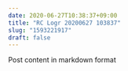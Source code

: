 ```yaml
---
date: 2020-06-27T10:38:37+09:00
title: "RC Logr 20200627 103837"
slug: "1593221917"
draft: false
---
```


Post content in markdown format
